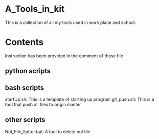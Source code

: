 # A_Tools_in_kit
This is a collection of all my tools used in work place and school.
# Contents
Instruction has been provided in the comment of those file
## python scripts
## bash scripts
startUp.sh: This is a template of starting up program
git_push.sh: This is a tool that push all files to origin master
## other scripts
Nul_File_Eatter.bat: A tool to delete nul file
